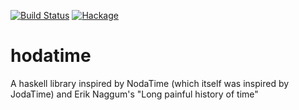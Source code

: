 [![Build Status](https://api.travis-ci.org/jason-johnson/hodatime.svg?branch=master)](https://api.travis-ci.org/jason-johnson/hodatime)
[![Hackage](https://img.shields.io/hackage/0.1.1.1/hodatime)](https://hackage.haskell.org/package/hodatime)

# hodatime
A haskell library inspired by NodaTime (which itself was inspired by JodaTime) and Erik Naggum's "Long painful history of time"
